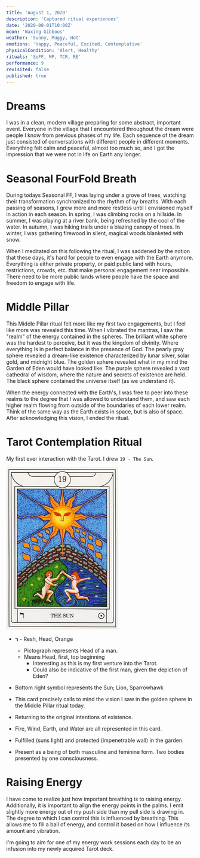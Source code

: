 ```yaml
---
title: 'August 1, 2020'
description: 'Captured ritual experiences'
date: '2020-08-01T10:00Z'
moon: 'Waxing Gibbous'
weather: 'Sunny, Muggy, Hot'
emotions: 'Happy, Peaceful, Excited, Contemplative'
physicalCondition: 'Alert, Healthy'
rituals: 'SeFF, MP, TCR, RE'
performance: 9
revisited: false
published: true
---
```


# Dreams

I was in a clean, modern village preparing for some abstract, important event. Everyone in the village that I encountered throughout the dream were people I know from previous phases of my life. Each sequence of the dream just consisted of conversations with different people in different moments. Everything felt calm and peaceful, almost too much so, and I got the impression that we were not in life on Earth any longer.

# Seasonal FourFold Breath

During todays Seasonal FF, I was laying under a grove of trees, watching their transformation synchronized to the rhythm of by breaths. WIth each passing of seasons, I grew more and more restless until I envisioned myself in action in each season. In spring, I was climbing rocks on a hillside. In summer, I was playing at a river bank, being refreshed by the cool of the water. In autumn, I was hiking trails under a blazing canopy of trees. In winter, I was gathering firewood in silent, magical woods blanketed with snow.

When I meditated on this following the ritual, I was saddened by the notion that these days, it's hard for people to even engage with the Earth anymore. Everything is either private property, or paid public land with hours, restrictions, crowds, etc. that make personal engagement near impossible. There need to be more public lands where people have the space and freedom to engage with life.

# Middle Pillar

This Middle Pillar ritual felt more like my first two engagements, but I feel like more was revealed this time. When I vibrated the mantras, I saw the "realm" of the energy contained in the spheres. The brilliant white sphere was the hardest to perceive, but it was the kingdom of divinity. Where everything is in perfect balance in the presence of God. The pearly gray sphere revealed a dream-like existence characterized by lunar silver, solar gold, and midnight blue. The golden sphere revealed what in my mind the Garden of Eden would have looked like. The purple sphere revealed a vast cathedral of wisdom, where the nature and secrets of existence are held. The black sphere contained the universe itself (as we understand it).

When the energy connected with the Earth's, I was free to peer into these realms to the degree that I was allowed to understand them, and saw each higher realm flowing from outside of the boundaries of each lower realm. Think of the same way as the Earth exists in space, but is also of space. After acknowledging this vision, I ended the ritual.

# Tarot Contemplation Ritual

My first ever interaction with the Tarot. I drew `19 - The Sun`.

![the-sun](./the-sun.jpg)

* **ﬧ** - Resh, Head, Orange
    * Pictograph represents Head of a man.
    * Means Head, first, top beginning
        * Interesting as this is my first venture into the Tarot.
        * Could also be indicative of the first man, given the depiction of Eden?

* Bottom right symbol represents the Sun; Lion, Sparrowhawk

* This card precisely calls to mind the vision I saw in the golden sphere in the Middle Pillar ritual today.

* Returning to the original intentions of existence.

* Fire, Wind, Earth, and Water are all represented in this card.

* Fulfilled (suns light) and protected (impenetrable wall) in the garden.

* Present as a being of both masculine and feminine form. Two bodies presented by one consciousness.

# Raising Energy

I have come to realize just how important breathing is to raising energy. Additionally, it is important to align the energy points in the palms. I emit slightly more energy out of my push side than my pull side is drawing in. The degree to which I can control this is influenced by breathing. This allows me to fill a ball of energy, and control it based on how I influence its amount and vibration.

I'm going to aim for one of my energy work sessions each day to be an infusion into my newly acquired Tarot deck.